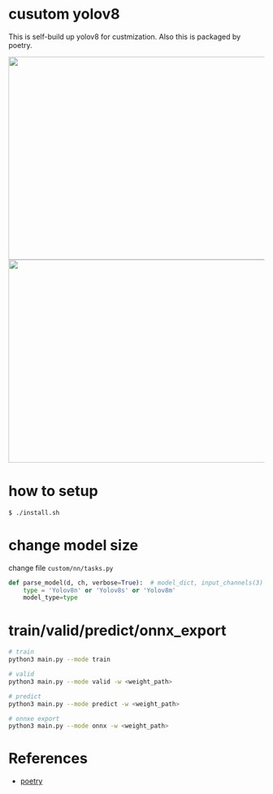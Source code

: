 # cusutom yolov8

This is self-build up yolov8 for custmization.
Also this is packaged by poetry.

<img src="https://github.com/madara-tribe/custom-yolov8/assets/48679574/fcc0ce4f-71f5-4311-8a6d-ab8232525d4d" width="600px" height="400px"/>


<img src="https://github.com/madara-tribe/custom-yolov8/assets/48679574/ab990417-7131-4944-9306-e54b1cef7b08" width="600px" height="400px"/>


# how to setup
```sh
$ ./install.sh
```

# change model size
change file <code>custom/nn/tasks.py</code>
```python
def parse_model(d, ch, verbose=True):  # model_dict, input_channels(3)
    type = 'Yolov8n' or 'Yolov8s' or 'Yolov8m'
    model_type=type
```
# train/valid/predict/onnx_export
```sh
# train
python3 main.py --mode train

# valid
python3 main.py --mode valid -w <weight_path>

# predict
python3 main.py --mode predict -w <weight_path>

# onnxe export
python3 main.py --mode onnx -w <weight_path>
```


# References
- [poetry](https://qiita.com/ksato9700/items/b893cf1db83605898d8a)
